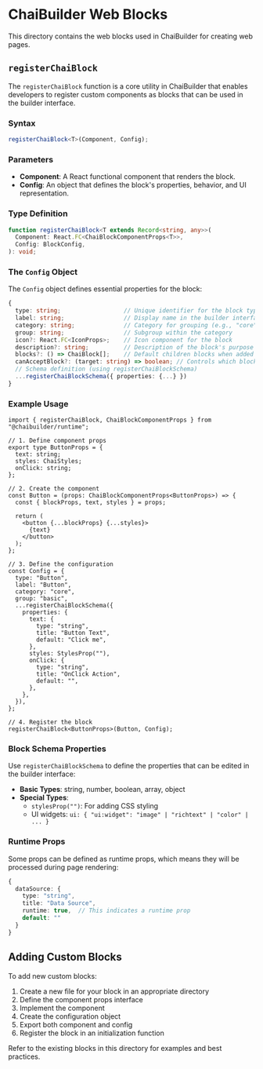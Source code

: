 # ChaiBuilder Web Blocks

This directory contains the web blocks used in ChaiBuilder for creating web pages.

## `registerChaiBlock`

The `registerChaiBlock` function is a core utility in ChaiBuilder that enables developers to register custom components as blocks that can be used in the builder interface.

### Syntax

```typescript
registerChaiBlock<T>(Component, Config);
```

### Parameters

- **Component**: A React functional component that renders the block.
- **Config**: An object that defines the block's properties, behavior, and UI representation.

### Type Definition

```typescript
function registerChaiBlock<T extends Record<string, any>>(
  Component: React.FC<ChaiBlockComponentProps<T>>,
  Config: BlockConfig,
): void;
```

### The `Config` Object

The `Config` object defines essential properties for the block:

```typescript
{
  type: string;                  // Unique identifier for the block type
  label: string;                 // Display name in the builder interface
  category: string;              // Category for grouping (e.g., "core", "form")
  group: string;                 // Subgroup within the category
  icon?: React.FC<IconProps>;    // Icon component for the block
  description?: string;          // Description of the block's purpose
  blocks?: () => ChaiBlock[];    // Default children blocks when added
  canAcceptBlock?: (target: string) => boolean; // Controls which blocks can be nested
  // Schema definition (using registerChaiBlockSchema)
  ...registerChaiBlockSchema({ properties: {...} })
}
```

### Example Usage

```tsx
import { registerChaiBlock, ChaiBlockComponentProps } from "@chaibuilder/runtime";

// 1. Define component props
export type ButtonProps = {
  text: string;
  styles: ChaiStyles;
  onClick: string;
};

// 2. Create the component
const Button = (props: ChaiBlockComponentProps<ButtonProps>) => {
  const { blockProps, text, styles } = props;

  return (
    <button {...blockProps} {...styles}>
      {text}
    </button>
  );
};

// 3. Define the configuration
const Config = {
  type: "Button",
  label: "Button",
  category: "core",
  group: "basic",
  ...registerChaiBlockSchema({
    properties: {
      text: {
        type: "string",
        title: "Button Text",
        default: "Click me",
      },
      styles: StylesProp(""),
      onClick: {
        type: "string",
        title: "OnClick Action",
        default: "",
      },
    },
  }),
};

// 4. Register the block
registerChaiBlock<ButtonProps>(Button, Config);
```

### Block Schema Properties

Use `registerChaiBlockSchema` to define the properties that can be edited in the builder interface:

- **Basic Types**: string, number, boolean, array, object
- **Special Types**:
  - `stylesProp("")`: For adding CSS styling
  - UI widgets: `ui: { "ui:widget": "image" | "richtext" | "color" | ... }`

### Runtime Props

Some props can be defined as runtime props, which means they will be processed during page rendering:

```typescript
{
  dataSource: {
    type: "string",
    title: "Data Source",
    runtime: true,  // This indicates a runtime prop
    default: ""
  }
}
```

## Adding Custom Blocks

To add new custom blocks:

1. Create a new file for your block in an appropriate directory
2. Define the component props interface
3. Implement the component
4. Create the configuration object
5. Export both component and config
6. Register the block in an initialization function

Refer to the existing blocks in this directory for examples and best practices.
